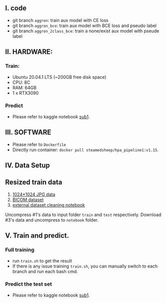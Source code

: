 ## I. code
* git branch `aggron`: train aux model with CE loss
* git branch `aggron_bce`: train aux model with BCE loss and pseudo label
* git branch `aggron_2class_bce`: train a none/exist aux model with pseude label

## II. HARDWARE:
### Train:
* Ubuntu 20.04.1 LTS (~200GB free disk space)
* CPU: 8C
* RAM: 64GB
* 1 x RTX3090

### Predict
* Please refer to kaggle notebook [sub1](https://www.kaggle.com/nvnnghia/siim2021-final-sub2).

## III. SOFTWARE
* Please refer to `Dockerfile`
* Directly run container: `docker pull steamedsheep/hpa_pipeline1:v1.15`.

## IV. Data Setup

## Resized train data
1. [1024*1024 JPG data](https://www.kaggle.com/steamedsheep/siim-covid-19-convert-to-jpg-256px)
2. [BICOM dataset](https://www.kaggle.com/steamedsheep/bimcv-all-images-512-scale)
3. [external dataset cleaning notebook](https://www.kaggle.com/steamedsheep/siim-covid-external-deduplicated)

Uncompress #1's data to input folder `train` and `test` respectively. Download #3's data and uncompress to `notebook` folder.

## V. Train and predict.

### Full training
* run `train.sh` to get the result
* If there is any issue training `train.sh`, you can manually switch to each branch and run each bash cmd.

### Predict the test set
* Please refer to kaggle notebook [sub1](https://www.kaggle.com/nvnnghia/siim2021-final-sub2).
